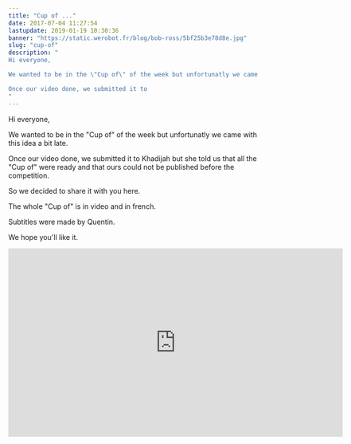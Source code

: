 ```yaml
---
title: "Cup of ..."
date: 2017-07-04 11:27:54
lastupdate: 2019-01-19 10:30:36
banner: "https://static.werobot.fr/blog/bob-ross/5bf25b3e78d8e.jpg"
slug: "cup-of"
description: " 
Hi everyone,

We wanted to be in the \"Cup of\" of the week but unfortunatly we came with this idea a bit late.

Once our video done, we submitted it to
"
---
```

Hi everyone,

We wanted to be in the "Cup of" of the week but unfortunatly we came with this idea a bit late.

Once our video done, we submitted it to Khadijah but she told us that all the "Cup of" were ready and that ours could not be published before the competition.

So we decided to share it with you here.

The whole "Cup of" is in video and in french.

Subtitles were made by Quentin.

We hope you'll like it.

<iframe width="672" height="378" src="https://www.youtube-nocookie.com/embed/qyp-7CrOpPY" frameborder="0" allow="accelerometer; autoplay; encrypted-media; gyroscope; picture-in-picture" allowfullscreen></iframe>
    